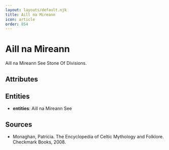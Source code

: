 ```yaml
---
layout: layouts/default.njk
title: Aill na Mireann
icon: article
order: 854
---
```

# Aill na Mireann

Aill na Mireann See Stone Of Divisions.

## Attributes


## Entities

- **entities**: Aill na Mireann See

## Sources

- Monaghan, Patricia. The Encyclopedia of Celtic Mythology and Folklore. Checkmark Books, 2008.

